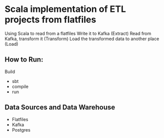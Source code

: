 # Scala implementation of ETL projects from flatfiles
Using Scala to read from a flatfiles
Write it to Kafka (Extract)
Read from Kafka, transform it (Transform)
Load the transformed data to another place (Load)

## How to Run:

Build

- sbt
- compile
- run

## Data Sources and Data Warehouse

- Flatfiles
- Kafka
- Postgres
